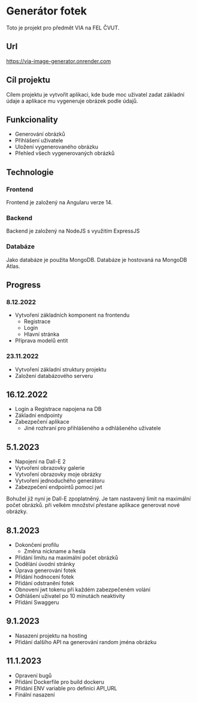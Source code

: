 # Generátor fotek

Toto je projekt pro předmět VIA na FEL ČVUT.

## Url
https://via-image-generator.onrender.com

## Cíl projektu
Cílem projektu je vytvořit aplikaci, kde bude moc uživatel zadat základní údaje a aplikace mu vygeneruje obrázek podle údajů.

## Funkcionality
- Generování obrázků
- Přihlášení uživatele
- Uložení vygenerovaného obrázku
- Přehled všech vygenerovaných obrázků

## Technologie
### Frontend
Frontend je založený na Angularu verze 14.

### Backend
Backend je založený na NodeJS s využitím ExpressJS

### Databáze
Jako databáze je použita MongoDB. Databáze je hostovaná na MongoDB Atlas.

## Progress
### 8.12.2022
- Vytvoření základních komponent na frontendu
  - Registrace
  - Login
  - Hlavní stránka
- Příprava modelů entit

### 23.11.2022
- Vytvoření základní struktury projektu
- Založení databázového serveru

## 16.12.2022
- Login a Registrace napojena na DB
- Základní endpointy
- Zabezpečení aplikace
  - Jiné rozhraní pro přihlášeného a odhlášeného uživatele

## 5.1.2023
- Napojení na Dall-E 2
- Vytvoření obrazovky galerie
- Vytvoření obrazovky moje obrázky
- Vytvoření jednoduchého generátoru
- Zabezpečení endpointů pomocí jwt

Bohužel již nyní je Dall-E zpoplatněný. Je tam nastavený limit na maximální počet obrázků. při velkém množství přestane aplikace generovat nové obrázky.

## 8.1.2023
- Dokončení profilu
  - Změna nickname a hesla
- Přidání limitu na maximální počet obrázků
- Dodělání úvodní stránky
- Úprava generování fotek
- Přídání hodnocení fotek
- Přidání odstranění fotek
- Obnovení jwt tokenu při každém zabezpečeném volání
- Odhlášení uživatel po 10 minutách neaktivity
- Přidání Swaggeru

## 9.1.2023
- Nasazení projektu na hosting
- Přidání dalšího API na generování random jména obrázku

## 11.1.2023
- Opravení bugů
- Přidání Dockerfile pro build dockeru
- Přidání ENV variable pro definici API_URL
- Finální nasazení